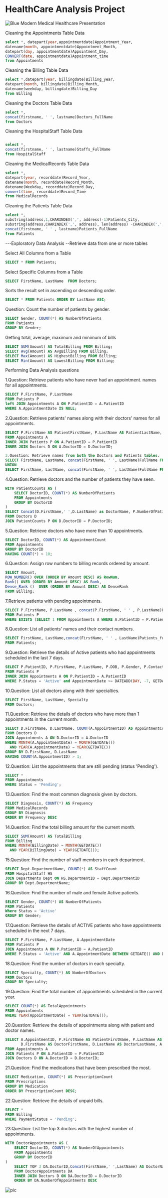 # HealthCare Analysis Project

![Blue Modern Medical Healthcare Presentation](https://github.com/user-attachments/assets/6f199d58-ff42-4d06-96e4-e758a4db236f)



Cleaning the Appointments Table Data
```sql
select *, datepart(year,appointmentdate)Appointment_Year,
datename(month, appointmentdate)Appointment_Month,
datepart(day, appointmentdate)Appointment_Day,
CONVERT(date, appointmentdate)Appointment_time
from Appointments
```

Cleaning the Billing Table Data
```sql
select *,datepart(year, billingdate)Billing_year,
datepart(month, billingdate)Billing_Month,
datename(weekday, billingdate)Billing_Day
from Billing
```

Cleaning the Doctors Table Data
```sql
select *,
concat(firstname, ' ', lastname)Doctors_FullName
from Doctors
```

Cleaning the HospitalStaff Table Data
```sql

select *,
concat(firstname, ' ', lastname)Staffs_FullName
from HospitalStaff
```

Cleaning the MedicalRecords Table Data
```sql
select *,
datepart(year, recorddate)Record_Year,
datename(month, recorddate)Record_Month,
datename(Weekday, recorddate)Record_Day,
convert(time, recorddate)Record_Time
from MedicalRecords
```

Cleaning the Patients Table Data

```sql
select *,
substring(address,1,CHARINDEX(',', address)-1)Patients_City,
substring(address,CHARINDEX(',', address), len(address) -CHARINDEX(',', address)+1)Patients_State,
concat(firstname, ' ' , lastname)Patients_FullName
from Patients

```
---Exploratory Data Analysis
--Retrieve data from one or more tables

Select All Columns from a Table
```sql
SELECT * FROM Patients;
```


Select Specific Columns from a Table
```sql
SELECT FirstName, LastName  FROM Doctors;
```


Sorts the result set in ascending or descending order.
```sql
SELECT * FROM Patients ORDER BY LastName ASC;
```

Question: Count the number of patients by gender.
```sql
SELECT Gender, COUNT(*) AS NumberOfPatients
FROM Patients
GROUP BY Gender;
```
Getting total, average, maximum and minimum of bills
```sql
SELECT SUM(Amount) AS TotalBilling FROM Billing;
SELECT Avg(Amount) AS AvgBilling FROM Billing;
SELECT Max(Amount) AS HighestBilling FROM Billing;
SELECT Min(Amount) AS LowestBilling FROM Billing;
```


Performing Data Analysis questions

1.Question: Retrieve patients who have never had an appointment. names for all appointments.
```sql
SELECT P.FirstName, P.LastName
FROM Patients P
left JOIN Appointments A ON P.PatientID = A.PatientID
WHERE A.AppointmentDate IS NULL;
```


2.Question: Retrieve patients' names along with their doctors' names for all appointments.
```sql
SELECT P.FirstName AS PatientFirstName, P.LastName AS PatientLastName, D.FirstName AS DoctorFirstName, D.LastName AS DoctorLastName
FROM Appointments A
INNER JOIN Patients P ON A.PatientID = P.PatientID
INNER JOIN Doctors D ON A.DoctorID = D.DoctorID;
```
```sql
3.Question: Retrieve names from both the Doctors and Patients tables.
SELECT FirstName, LastName, concat(FirstName, ' ', LastName)FullName FROM Doctors
UNION
SELECT FirstName, LastName, concat(FirstName, ' ', LastName)FullName FROM Patients;
```

4.Question: Retrieve doctors and the number of patients they have seen.
```sql
WITH PatientCounts AS (
    SELECT DoctorID, COUNT(*) AS NumberOfPatients
    FROM Appointments
    GROUP BY DoctorID
)
SELECT Concat(D.FirstName,' ',D.LastName) as DoctorName, P.NumberOfPatients
FROM Doctors D
JOIN PatientCounts P ON D.DoctorID = P.DoctorID;
```
5.Question: Retrieve doctors who have more than 10 appointments.
```sql
SELECT DoctorID, COUNT(*) AS AppointmentCount
FROM Appointments
GROUP BY DoctorID
HAVING COUNT(*) > 10;
```

6.Question: Assign row numbers to billing records ordered by amount.
```sql
SELECT Amount,
ROW_NUMBER() OVER (ORDER BY Amount DESC) AS RowNum,
Rank() OVER (ORDER BY Amount DESC) AS Rank,
Dense_Rank ()  OVER (ORDER BY Amount DESC) AS DenseRank
FROM Billing;
```

7.Retrieve patients with pending appointments.
```sql
SELECT P.FirstName, P.LastName , concat(P.FirstName, ' ' , P.LastName)Patients_FullName
FROM Patients P
WHERE EXISTS (SELECT 1 FROM Appointments A WHERE A.PatientID = P.PatientID AND A.Status = 'Pending');
```
8.Question: List all patients' names and their contact numbers.
```sql
SELECT FirstName, LastName,concat(FirstName, ' ' , LastName)Patients_fullName, ContactNumber
FROM Patients;
```
9.Question: Retrieve the details of Active patients who had appointments scheduled in the last 7 days.
```sql
SELECT P.PatientID, P.FirstName, P.LastName, P.DOB, P.Gender, P.ContactNumber, P.Address
FROM Patients P
INNER JOIN Appointments A ON P.PatientID = A.PatientID
WHERE P.Status = 'Active' and AppointmentDate >= DATEADD(DAY, -7, GETDATE());
```
10.Question: List all doctors along with their specialties.
```sql
SELECT FirstName, LastName, Specialty
FROM Doctors;
```
11.Question: Retrieve the details of doctors who have more than 1 appointments in the current month.
```sql
SELECT D.FirstName, D.LastName, COUNT(A.AppointmentID) AS AppointmentCount
FROM Doctors D
JOIN Appointments A ON D.DoctorID = A.DoctorID
WHERE MONTH(A.AppointmentDate) = MONTH(GETDATE())
  AND YEAR(A.AppointmentDate) = YEAR(GETDATE())
GROUP BY D.FirstName, D.LastName
HAVING COUNT(A.AppointmentID) > 1;
```

12.Question: List the appointments that are still pending (status 'Pending').
```sql
SELECT *
FROM Appointments
WHERE Status = 'Pending';
```
13.Question: Find the most common diagnosis given by doctors.
```sql
SELECT Diagnosis, COUNT(*) AS Frequency
FROM MedicalRecords
GROUP BY Diagnosis
ORDER BY Frequency DESC
```
14.Question: Find the total billing amount for the current month.
```sql
SELECT SUM(Amount) AS TotalBilling
FROM Billing
WHERE MONTH(BillingDate) = MONTH(GETDATE())
  AND YEAR(BillingDate) = YEAR(GETDATE());
```
15.Question: Find the number of staff members in each department.
 ```sql
SELECT Dept.DepartmentName, COUNT(*) AS StaffCount
FROM HospitalStaff HS
JOIN Departments Dept ON HS.DepartmentID = Dept.DepartmentID
GROUP BY Dept.DepartmentName;
```
16.Question: Find the number of male and female Active patients.
```sql
SELECT Gender, COUNT(*) AS NumberOfPatients
FROM Patients
Where Status = 'Active'
GROUP BY Gender;
```
17.Question: Retrieve the details of ACTIVE patients who have appointments scheduled in the next 7 days.
```sql
SELECT P.FirstName, P.LastName, A.AppointmentDate
FROM Patients P
JOIN Appointments A ON P.PatientID = A.PatientID
WHERE P.Status = 'Active' AND A.AppointmentDate BETWEEN GETDATE() AND DATEADD(DAY, 7, GETDATE());
```

18.Question: Find the number of doctors in each specialty.
```sql
SELECT Specialty, COUNT(*) AS NumberOfDoctors
FROM Doctors
GROUP BY Specialty;
```
19.Question: Find the total number of appointments scheduled in the current year.
```sql
SELECT COUNT(*) AS TotalAppointments
FROM Appointments
WHERE YEAR(AppointmentDate) = YEAR(GETDATE());
```
20.Question: Retrieve the details of appointments along with patient and doctor names.
```sql
SELECT A.AppointmentID, P.FirstName AS PatientFirstName, P.LastName AS PatientLastName,
       D.FirstName AS DoctorFirstName, D.LastName AS DoctorLastName, A.AppointmentDate
FROM Appointments A
JOIN Patients P ON A.PatientID = P.PatientID
JOIN Doctors D ON A.DoctorID = D.DoctorID;
```
21.Question: Find the medications that have been prescribed the most.
```sql
SELECT Medication, COUNT(*) AS PrescriptionCount
FROM Prescriptions
GROUP BY Medication
ORDER BY PrescriptionCount DESC;
```
22.Question: Retrieve the details of unpaid bills.
```sql
SELECT *
FROM Billing
WHERE PaymentStatus = 'Pending';
```
23.Question: List the top 3 doctors with the highest number of appointments.
```sql
WITH DoctorAppointments AS (
    SELECT DoctorID, COUNT(*) AS NumberOfAppointments
    FROM Appointments
    GROUP BY DoctorID
)
    SELECT TOP 3 DA.DoctorID,Concat(FirstName,' ',LastName) AS DoctorName, DA.NumberOfAppointments
    FROM DoctorAppointments DA
    INNER JOIN Doctors D ON DA.DoctorID = D.DoctorID
    ORDER BY DA.NumberOfAppointments DESC
```


![pic](https://github.com/user-attachments/assets/2e306adf-751f-4d4e-9592-3865ac85bea1)
